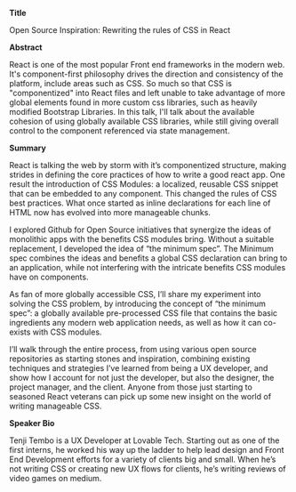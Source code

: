 **Title**

Open Source Inspiration: Rewriting the rules of CSS in React

**Abstract**

React is one of the most popular Front end frameworks in the modern web. It's component-first philosophy drives the direction and consistency of the platform, include areas such as CSS. So much so that CSS is "componentized" into React files and left unable to take advantage of more global elements found in more custom css libraries, such as heavily modified Bootstrap Libraries. In this talk, I'll talk about the available cohesion of using globally available CSS libraries, while still giving overall control to the component referenced via state management.

**Summary**

React is talking the web by storm with it’s componentized structure, making strides in defining the core practices of how to write a good react app. One result the introduction of CSS Modules: a localized, reusable CSS snippet that can be embedded to any component. This changed the rules of CSS best practices. What once started as inline declarations for each line of HTML now has evolved into more manageable chunks.

I explored Github for Open Source initiatives that synergize the ideas of monolithic apps with the benefits CSS modules bring. Without a suitable replacement, I developed the idea of “the minimum spec”. The Minimum spec combines the ideas and benefits a global CSS declaration can bring to an application, while not interfering with the intricate benefits CSS modules have on components.

As fan of more globally accessible CSS, I’ll share my experiment into solving the CSS problem, by introducing the concept of “the minimum spec”: a globally available pre-processed CSS file that contains the basic ingredients any modern web application needs, as well as how it can co-exists with CSS modules.

I’ll walk through the entire process, from using various open source repositories as starting stones and inspiration, combining existing techniques and strategies I’ve learned from being a UX developer, and show how I account for not just the developer, but also the designer, the project manager, and the client. Anyone from those just starting to seasoned React veterans can pick up some new insight on the world of writing manageable CSS.

**Speaker Bio**

Tenji Tembo is a UX Developer at Lovable Tech. Starting out as one of the first interns, he worked his way up the ladder to help lead design and Front End Development efforts for a variety of clients big and small. When he’s not writing CSS or creating new UX flows for clients, he’s writing reviews of video games on medium.
